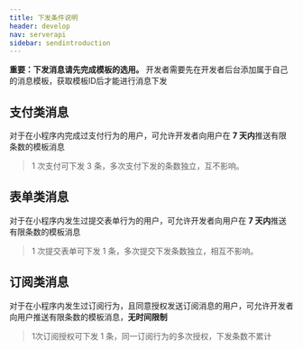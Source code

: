 ```yaml
---
title: 下发条件说明
header: develop
nav: serverapi
sidebar: sendintroduction
---
```

 
 

**重要：下发消息请先完成模板的选用。**
开发者需要先在开发者后台添加属于自己的消息模板，获取模板ID后才能进行消息下发

## 支付类消息
对于在小程序内完成过支付行为的用户，可允许开发者向用户在 **7 天内**推送有限条数的模板消息


> 1 次支付可下发 3 条，多次支付下发的条数独立，互不影响。
 

## 表单类消息
对于在小程序内发生过提交表单行为的用户，可允许开发者向用户在 **7 天内**推送有限条数的模板消息

 
> 1 次提交表单可下发 1 条，多次提交下发条数独立，相互不影响。
 

## 订阅类消息
对于在小程序内发生过订阅行为，且同意授权发送订阅消息的用户，可允许开发者向用户推送有限条数的模板消息，**无时间限制**

 
> 1次订阅授权可下发 1 条，同一订阅行为的多次授权，下发条数不累计
 
